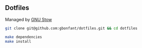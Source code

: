 Dotfiles
---

Managed by [GNU Stow](https://www.gnu.org/software/stow/)


```bash
git clone git@github.com:gbonfant/dotfiles.git && cd dotfiles

make dependencies
make install
```
